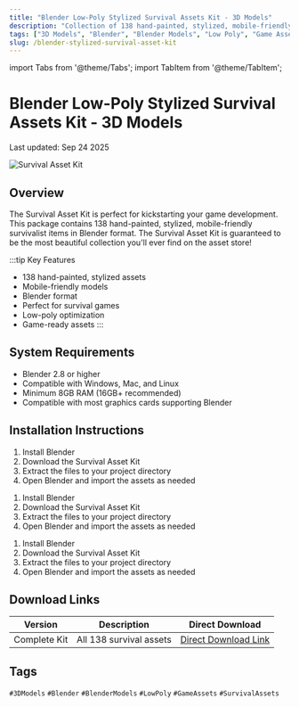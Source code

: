 ```yaml
---
title: "Blender Low-Poly Stylized Survival Assets Kit - 3D Models"
description: "Collection of 138 hand-painted, stylized, mobile-friendly survivalist items in Blender format for game development."
tags: ["3D Models", "Blender", "Blender Models", "Low Poly", "Game Assets", "Survival Assets"]
slug: /blender-stylized-survival-asset-kit
---
```


import Tabs from '@theme/Tabs';
import TabItem from '@theme/TabItem';

# Blender Low-Poly Stylized Survival Assets Kit - 3D Models

Last updated: Sep 24 2025

![Survival Asset Kit](https://www.gfxcamp.com/wp-content/uploads/2025/09/Survival-Asset-Kit.jpg)

## Overview

The Survival Asset Kit is perfect for kickstarting your game development. This package contains 138 hand-painted, stylized, mobile-friendly survivalist items in Blender format. The Survival Asset Kit is guaranteed to be the most beautiful collection you'll ever find on the asset store!

:::tip Key Features
- 138 hand-painted, stylized assets
- Mobile-friendly models
- Blender format
- Perfect for survival games
- Low-poly optimization
- Game-ready assets
:::

## System Requirements

- Blender 2.8 or higher
- Compatible with Windows, Mac, and Linux
- Minimum 8GB RAM (16GB+ recommended)
- Compatible with most graphics cards supporting Blender

## Installation Instructions

<Tabs>
<TabItem value="windows" label="Windows">

1. Install Blender
2. Download the Survival Asset Kit
3. Extract the files to your project directory
4. Open Blender and import the assets as needed

</TabItem>
<TabItem value="mac" label="Mac">

1. Install Blender
2. Download the Survival Asset Kit
3. Extract the files to your project directory
4. Open Blender and import the assets as needed

</TabItem>
<TabItem value="linux" label="Linux">

1. Install Blender
2. Download the Survival Asset Kit
3. Extract the files to your project directory
4. Open Blender and import the assets as needed

</TabItem>
</Tabs>

## Download Links

| Version | Description | Direct Download |
|---------|-------------|-----------------|
| Complete Kit | All 138 survival assets | [Direct Download Link](https://wa.me/861323761083) |

## Tags

`#3DModels` `#Blender` `#BlenderModels` `#LowPoly` `#GameAssets` `#SurvivalAssets`
